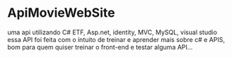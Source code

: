 # ApiMovieWebSite
uma api utilizando C# ETF, Asp.net, identity, MVC, MySQL, visual studio
essa API foi feita com o intuito de treinar e aprender mais sobre c# e APIS, 
bom para quem quiser treinar o front-end e testar alguma API... 
